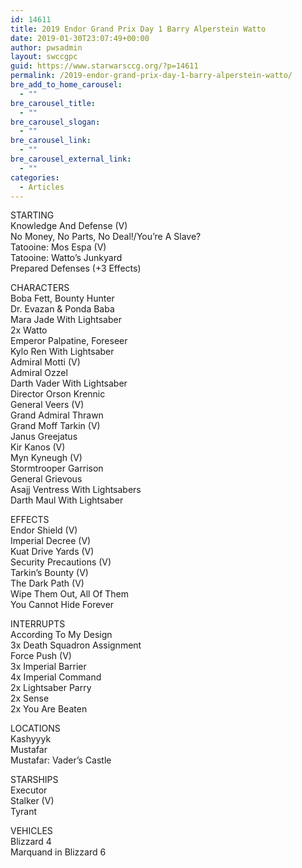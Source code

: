 ```yaml
---
id: 14611
title: 2019 Endor Grand Prix Day 1 Barry Alperstein Watto
date: 2019-01-30T23:07:49+00:00
author: pwsadmin
layout: swccgpc
guid: https://www.starwarsccg.org/?p=14611
permalink: /2019-endor-grand-prix-day-1-barry-alperstein-watto/
bre_add_to_home_carousel:
  - ""
bre_carousel_title:
  - ""
bre_carousel_slogan:
  - ""
bre_carousel_link:
  - ""
bre_carousel_external_link:
  - ""
categories:
  - Articles
---
```

STARTING  
Knowledge And Defense (V)  
No Money, No Parts, No Deal!/You&#8217;re A Slave?  
Tatooine: Mos Espa (V)  
Tatooine: Watto&#8217;s Junkyard  
Prepared Defenses (+3 Effects)

CHARACTERS  
Boba Fett, Bounty Hunter  
Dr. Evazan & Ponda Baba  
Mara Jade With Lightsaber  
2x Watto  
Emperor Palpatine, Foreseer  
Kylo Ren With Lightsaber  
Admiral Motti (V)  
Admiral Ozzel  
Darth Vader With Lightsaber  
Director Orson Krennic  
General Veers (V)  
Grand Admiral Thrawn  
Grand Moff Tarkin (V)  
Janus Greejatus  
Kir Kanos (V)  
Myn Kyneugh (V)  
Stormtrooper Garrison  
General Grievous  
Asajj Ventress With Lightsabers  
Darth Maul With Lightsaber

EFFECTS  
Endor Shield (V)  
Imperial Decree (V)  
Kuat Drive Yards (V)  
Security Precautions (V)  
Tarkin&#8217;s Bounty (V)  
The Dark Path (V)  
Wipe Them Out, All Of Them  
You Cannot Hide Forever

INTERRUPTS  
According To My Design  
3x Death Squadron Assignment  
Force Push (V)  
3x Imperial Barrier  
4x Imperial Command  
2x Lightsaber Parry  
2x Sense  
2x You Are Beaten

LOCATIONS  
Kashyyyk  
Mustafar  
Mustafar: Vader&#8217;s Castle

STARSHIPS  
Executor  
Stalker (V)  
Tyrant

VEHICLES  
Blizzard 4  
Marquand in Blizzard 6